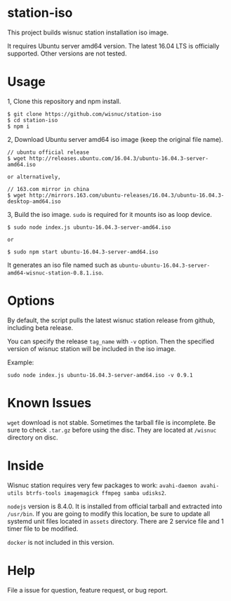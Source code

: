 # station-iso
This project builds wisnuc station installation iso image.

It requires Ubuntu server amd64 version. The latest 16.04 LTS is officially supported. Other versions are not tested.

# Usage

1, Clone this repository and npm install.
```
$ git clone https://github.com/wisnuc/station-iso
$ cd station-iso
$ npm i
```

2, Download Ubuntu server amd64 iso image (keep the original file name).
```
// ubuntu official release
$ wget http://releases.ubuntu.com/16.04.3/ubuntu-16.04.3-server-amd64.iso

or alternatively,

// 163.com mirror in china
$ wget http://mirrors.163.com/ubuntu-releases/16.04.3/ubuntu-16.04.3-desktop-amd64.iso
```

3, Build the iso image. `sudo` is required for it mounts iso as loop device.
```
$ sudo node index.js ubuntu-16.04.3-server-amd64.iso

or

$ sudo npm start ubuntu-16.04.3-server-amd64.iso
```

It generates an iso file named such as `ubuntu-ubuntu-16.04.3-server-amd64-wisnuc-station-0.8.1.iso`.

# Options

By default, the script pulls the latest wisnuc station release from github, including beta release.

You can specify the release `tag_name` with `-v` option. Then the specified version of wisnuc station will be included in the iso image.

Example:

```
sudo node index.js ubuntu-16.04.3-server-amd64.iso -v 0.9.1
```

# Known Issues

`wget` download is not stable. Sometimes the tarball file is incomplete. Be sure to check `.tar.gz` before using the disc. They are located at `/wisnuc` directory on disc.

# Inside

Wisnuc station requires very few packages to work: `avahi-daemon avahi-utils btrfs-tools imagemagick ffmpeg samba udisks2`.

`nodejs` version is 8.4.0. It is installed from official tarball and extracted into `/usr/bin`. If you are going to modify this location, be sure to update all systemd unit files located in `assets` directory. There are 2 service file and 1 timer file to be modified.

`docker` is not included in this version.

# Help

File a issue for question, feature request, or bug report.

